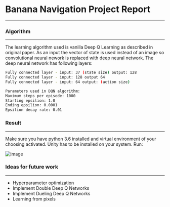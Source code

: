 # Banana Navigation Project Report
***************************
### Algorithm
***************************
The learning algorithm used is vanilla Deep Q Learning as described in original paper. As an input the vector of state is used instead of an image so convolutional neural nework is replaced with deep neural network. The deep neural network has following layers:
```sh
Fully connected layer - input: 37 (state size) output: 128
Fully connected layer - input: 128 output 64
Fully connected layer - input: 64 output: (action size)

Parameters used in DQN algorithm:
Maximum steps per episode: 1000
Starting epsilion: 1.0
Ending epsilion: 0.0001
Epsilion decay rate: 0.01
```
### Result
***************************
Make sure you have python 3.6 installed and virtual environment of your choosing activated. Unity has to be installed on your system. Run:

![image](hmingkwan/Projects/banana_navigation/images/result.png)

### Ideas for future work
***************************
* Hyperparameter optimization
* Implement Double Deep Q Networks
* Implement Dueling Deep Q Networks
* Learning from pixels
